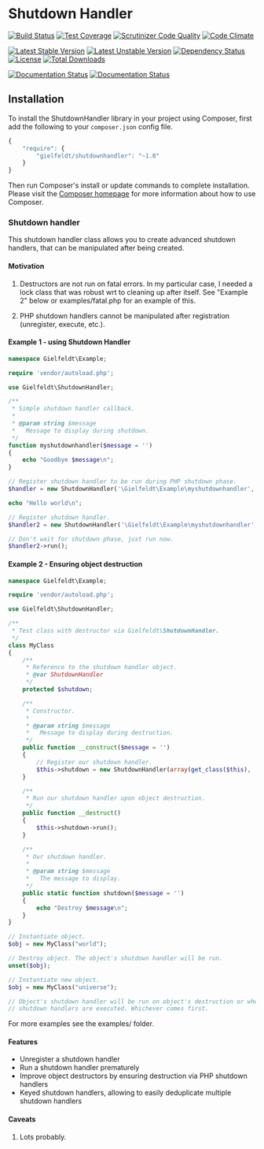 # Shutdown Handler

[![Build Status](https://scrutinizer-ci.com/g/gielfeldt/shutdownhandler/badges/build.png?b=master)][8]
[![Test Coverage](https://codeclimate.com/github/gielfeldt/shutdownhandler/badges/coverage.svg)][3]
[![Scrutinizer Code Quality](https://scrutinizer-ci.com/g/gielfeldt/shutdownhandler/badges/quality-score.png?b=master)][7]
[![Code Climate](https://codeclimate.com/github/gielfeldt/shutdownhandler/badges/gpa.svg)][5]

[![Latest Stable Version](https://poser.pugx.org/gielfeldt/shutdownhandler/v/stable.svg)][1]
[![Latest Unstable Version](https://poser.pugx.org/gielfeldt/shutdownhandler/v/unstable.svg)][1]
[![Dependency Status](https://www.versioneye.com/user/projects/55cb2eb9dfed0a001e000200/badge.svg?style=flat)][11]
[![License](https://poser.pugx.org/gielfeldt/shutdownhandler/license.svg)][4]
[![Total Downloads](https://poser.pugx.org/gielfeldt/shutdownhandler/downloads.svg)][1]

[![Documentation Status](https://readthedocs.org/projects/shutdownhandler/badge/?version=stable)][12]
[![Documentation Status](https://readthedocs.org/projects/shutdownhandler/badge/?version=latest)][12]

## Installation

To install the ShutdownHandler library in your project using Composer, first add the following to your `composer.json`
config file.
```javascript
{
    "require": {
        "gielfeldt/shutdownhandler": "~1.0"
    }
}
```

Then run Composer's install or update commands to complete installation. Please visit the [Composer homepage][6] for
more information about how to use Composer.

### Shutdown handler

This shutdown handler class allows you to create advanced shutdown handlers, that
can be manipulated after being created.

#### Motivation

1. Destructors are not run on fatal errors. In my particular case, I needed a lock class that was robust wrt to cleaning up after itself. See "Example 2" below or examples/fatal.php for an example of this.

2. PHP shutdown handlers cannot be manipulated after registration (unregister, execute, etc.).

#### Example 1 - using Shutdown Handler

```php
namespace Gielfeldt\Example;

require 'vendor/autoload.php';

use Gielfeldt\ShutdownHandler;

/**
 * Simple shutdown handler callback.
 *
 * @param string $message
 *   Message to display during shutdown.
 */
function myshutdownhandler($message = '')
{
    echo "Goodbye $message\n";
}

// Register shutdown handler to be run during PHP shutdown phase.
$handler = new ShutdownHandler('\Gielfeldt\Example\myshutdownhandler', array('cruel world'));

echo "Hello world\n";

// Register shutdown handler.
$handler2 = new ShutdownHandler('\Gielfeldt\Example\myshutdownhandler', array('for now'));

// Don't wait for shutdown phase, just run now.
$handler2->run();
```

#### Example 2 - Ensuring object destruction

```php
namespace Gielfeldt\Example;

require 'vendor/autoload.php';

use Gielfeldt\ShutdownHandler;

/**
 * Test class with destructor via Gielfeldt\ShutdownHandler.
 */
class MyClass
{
    /**
     * Reference to the shutdown handler object.
     * @var ShutdownHandler
     */
    protected $shutdown;

    /**
     * Constructor.
     *
     * @param string $message
     *   Message to display during destruction.
     */
    public function __construct($message = '')
    {
        // Register our shutdown handler.
        $this->shutdown = new ShutdownHandler(array(get_class($this), 'shutdown'), array($message));
    }

    /**
     * Run our shutdown handler upon object destruction.
     */
    public function __destruct()
    {
        $this->shutdown->run();
    }

    /**
     * Our shutdown handler.
     *
     * @param string $message
     *   The message to display.
     */
    public static function shutdown($message = '')
    {
        echo "Destroy $message\n";
    }
}

// Instantiate object.
$obj = new MyClass("world");

// Destroy object. The object's shutdown handler will be run.
unset($obj);

// Instantiate new object.
$obj = new MyClass("universe");

// Object's shutdown handler will be run on object's destruction or when PHP's
// shutdown handlers are executed. Whichever comes first.
```

For more examples see the examples/ folder.

#### Features

* Unregister a shutdown handler
* Run a shutdown handler prematurely
* Improve object destructors by ensuring destruction via PHP shutdown handlers
* Keyed shutdown handlers, allowing to easily deduplicate multiple shutdown handlers

#### Caveats

1. Lots probably.



[1]:  https://packagist.org/packages/gielfeldt/shutdownhandler
[2]:  https://circleci.com/gh/gielfeldt/shutdownhandler
[3]:  https://codeclimate.com/github/gielfeldt/shutdownhandler/coverage
[4]:  https://github.com/gielfeldt/shutdownhandler/blob/master/LICENSE.md
[5]:  https://codeclimate.com/github/gielfeldt/shutdownhandler
[6]:  http://getcomposer.org
[7]:  https://scrutinizer-ci.com/g/gielfeldt/shutdownhandler/?branch=master
[8]:  https://scrutinizer-ci.com/g/gielfeldt/shutdownhandler/build-status/master
[9]:  https://coveralls.io/github/gielfeldt/shutdownhandler
[10]: https://travis-ci.org/gielfeldt/shutdownhandler
[11]: https://www.versioneye.com/user/projects/55cb2eb9dfed0a001e000200
[12]: https://readthedocs.org/projects/shutdownhandler/?badge=latest
